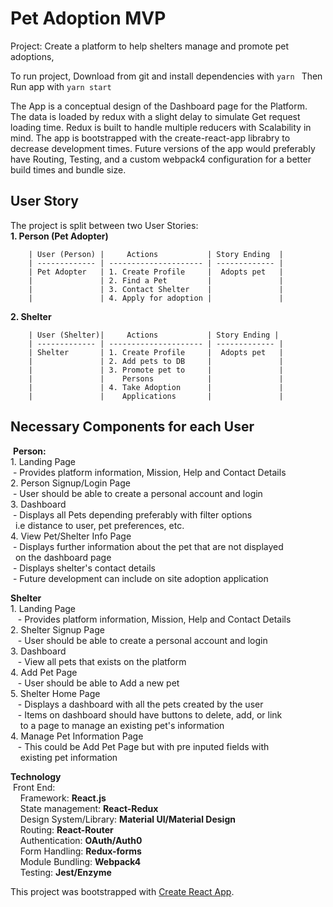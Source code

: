 
# Pet Adoption MVP

Project: Create a platform to help shelters manage and promote pet adoptions,

To run project, Download from git and install dependencies with  ```yarn ```
Then Run app with ```yarn start```
            
The App is a conceptual design of the Dashboard page for the
Platform. The data is loaded by redux with a slight delay to 
simulate Get request loading time. Redux is built to handle 
multiple reducers with Scalability in mind. The app is bootstrapped
with the create-react-app librabry to decrease development times.
Future versions of the app would preferably have Routing, 
Testing, and a custom webpack4 configuration for a better build
times and bundle size.

## User Story
  The project is split between two User Stories: <br />
   **1. Person (Pet Adopter)**
    
        | User (Person) |     Actions           | Story Ending  |
        | ------------- | --------------------- | ------------- |
        | Pet Adopter   | 1. Create Profile     |  Adopts pet   |
        |               | 2. Find a Pet         |               |
        |               | 3. Contact Shelter    |               |
        |               | 4. Apply for adoption |               |
        
   **2. Shelter**
    
        | User (Shelter)|     Actions           | Story Ending |
        | ------------- | --------------------- | ------------- |
        | Shelter       | 1. Create Profile     |  Adopts pet   |
        |               | 2. Add pets to DB     |               |
        |               | 3. Promote pet to     |               |
        |               |    Persons            |               |
        |               | 4. Take Adoption      |               |
        |               |    Applications       |               |
        
## Necessary Components for each User<br />
  &nbsp;**Person:**<br />
         1. Landing Page<br />
          &nbsp;- Provides platform information, Mission, Help and Contact Details<br />
         2. Person Signup/Login Page<br />
          &nbsp;- User should be able to create a personal account and login<br />
         3. Dashboard<br />
          &nbsp;- Displays all Pets depending preferably with filter options <br />
          &nbsp;  i.e distance to user, pet preferences, etc. <br />
         4. View Pet/Shelter Info Page<br />
          &nbsp;- Displays further information about the pet that are not displayed<br />
          &nbsp;  on the dashboard page<br />
          &nbsp;- Displays shelter's contact details<br />
          &nbsp;- Future development can include on site adoption application<br />
      
   **Shelter**<br />
         1. Landing Page<br />
           &nbsp; &nbsp;- Provides platform information, Mission, Help and Contact Details<br />
         2. Shelter Signup Page<br />
           &nbsp; &nbsp;- User should be able to create a personal account and login<br />
         3. Dashboard<br />
           &nbsp; &nbsp;- View all pets that exists on the platform<br />
          4. Add Pet Page <br />
           &nbsp; &nbsp;- User should be able to Add a new pet<br />
         5. Shelter Home Page<br />
           &nbsp; &nbsp;- Displays a dashboard with all the pets created by the user<br />
           &nbsp; &nbsp;- Items on dashboard should have buttons to delete, add, or link<br />
           &nbsp; &nbsp;  to a page to manage an existing pet's information<br />
         4. Manage Pet Information Page<br />
           &nbsp; &nbsp;- This could be Add Pet Page but with pre inputed fields with <br />
           &nbsp; &nbsp;  existing pet information
            
**Technology**<br />
         &nbsp;Front End:<br />
                 &nbsp; &nbsp; Framework:                  **React.js**<br />
                 &nbsp; &nbsp; State management:           **React-Redux**<br />
                 &nbsp; &nbsp; Design System/Library:      **Material UI/Material Design**<br />
                 &nbsp; &nbsp; Routing:                    **React-Router**<br />
                 &nbsp; &nbsp; Authentication:             **OAuth/Auth0**<br />
                 &nbsp; &nbsp; Form Handling:              **Redux-forms**<br />
                 &nbsp; &nbsp; Module Bundling:            **Webpack4**<br />
                 &nbsp; &nbsp; Testing:                    **Jest/Enzyme**<br />

This project was bootstrapped with [Create React App](https://github.com/facebook/create-react-app).
